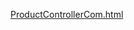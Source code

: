 
[ProductControllerCom.html](https://gitlab.com/solidus/hefei/uploads/ec08c46d9b0d0914466c443a2ce464a6/ProductControllerCom.html)
